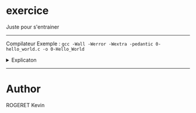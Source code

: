 # exercice
Juste pour s'entrainer

-------------------------------------------------------------------------------

Compilateur Exemple : ```gcc -Wall -Werror -Wextra -pedantic 0-hello_world.c -o 0-Hello_World```

<details>
<summary>Explicaton</summary>

| Commande | Description |
| ------------------------------------|----|
| gcc / g++ : | C'est le compilateur lui-même, qui va transformer ton code source en langage C ou C++ en un programme exécutable. |
| -Wall : | Cette option active la majorité des avertissements possibles, ce qui est utile pour détecter des problèmes potentiels dans le code source. |
| -Werror :| Convertit tous les avertissements en erreurs. Le compilateur traitera les avertissements comme des erreurs, ce qui signifie que le code ne compilera pas tant que ces avertissements ne seront pas résolus. |
| -Wextra : | Active des avertissements supplémentaires qui ne sont pas couverts par -Wall. |
| -pedantic : | Force le compilateur à se conformer strictement à la norme ISO C et à signaler toute violation. Cette option est utile pour s'assurer que ton code est portable et peut être compilé par différents compilateurs qui suivent la norme. |
| 0-hello_world.c : | Ce sont les fichiers source en C que tu souhaites compiler. Tu peux lister autant de fichiers que nécessaire, et ils seront tous compilés ensemble. |
| -o 0-Hello_World | Cette option spécifie le nom de l'exécutable de sortie. Après la compilation, tu obtiendras un fichier exécutable nommé palindrome. |
| -o | L'utilisation de -o permet de définir un nom significatif pour le fichier exécutable, facilitant la gestion des différents programmes et leur exécution.|

</details>

-------------------------------------------------------------------------------

# Author
ROGERET Kevin
